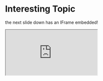 # Interesting Topic

the next slide down has an IFrame embedded!



<iframe src="http://localhost:4101"></iframe>

